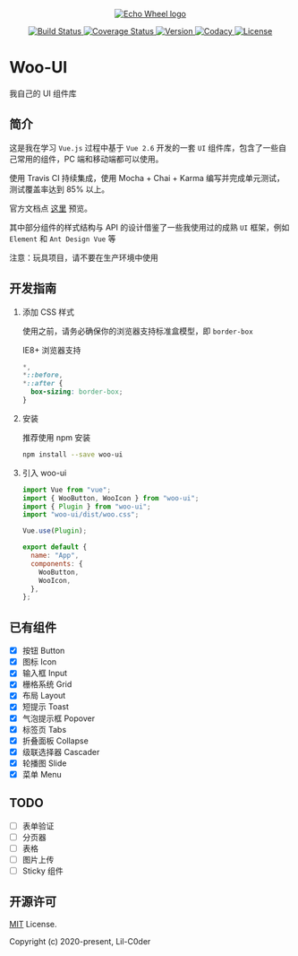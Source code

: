 <p align="center">
  <a href="https://github.com/Lil-C0der/Woo-UI" target="_blank" rel="noopener noreferrer">
    <img  src="https://s1.ax1x.com/2020/05/29/tuoTM9.png" alt="Echo Wheel logo">
  </a>
</p>

<p align="center">
  <a href="https://travis-ci.org/github/Lil-C0der/Woo-UI" target="_blank">
    <img src="https://travis-ci.org/Lil-C0der/Woo-UI.svg?branch=master" alt="Build Status">
  </a>
  <a href='https://coveralls.io/github/Lil-C0der/Woo-UI?branch=master' target='_blank'>
    <img src='https://coveralls.io/repos/github/Lil-C0der/Woo-UI/badge.svg?branch=master' alt='Coverage Status' />
 </a>
  <a href="https://www.npmjs.com/package/woo-ui" target="_blank">
    <img src="https://img.shields.io/npm/v/woo-ui" alt="Version">
  </a>
  <a href="https://app.codacy.com/manual/Lil-C0der/Woo-UI?utm_source=github.com&utm_medium=referral&utm_content=Lil-C0der/Woo-UI&utm_campaign=Badge_Grade_Dashboard" target="_blank">
    <img src="https://api.codacy.com/project/badge/Grade/0bd27bc2315c4c54952ebda589d9f21b" alt="Codacy">
  </a>
  <a href="https://www.npmjs.com/package/woo-ui" target="_blank">
    <img src="https://img.shields.io/npm/l/woo-ui" alt="License">
  </a>
</p>

# Woo-UI

我自己的 UI 组件库

## 简介

这是我在学习 `Vue.js` 过程中基于 `Vue 2.6` 开发的一套 `UI` 组件库，包含了一些自己常用的组件，PC 端和移动端都可以使用。

使用 Travis CI 持续集成，使用 Mocha + Chai + Karma 编写并完成单元测试，测试覆盖率达到 85% 以上。

官方文档点 [这里](https://lil-c0der.github.io/Woo-UI/) 预览。

其中部分组件的样式结构与 API 的设计借鉴了一些我使用过的成熟 `UI` 框架，例如 `Element` 和 `Ant Design Vue` 等

注意：玩具项目，请不要在生产环境中使用

## 开发指南

1. 添加 CSS 样式

   使用之前，请务必确保你的浏览器支持标准盒模型，即 `border-box`

   IE8+ 浏览器支持

   ```css
   *,
   *::before,
   *::after {
     box-sizing: border-box;
   }
   ```

2. 安装

   推荐使用 npm 安装

   ```sh
   npm install --save woo-ui
   ```

3. 引入 woo-ui

   ```js
   import Vue from "vue";
   import { WooButton, WooIcon } from "woo-ui";
   import { Plugin } from "woo-ui";
   import "woo-ui/dist/woo.css";

   Vue.use(Plugin);

   export default {
     name: "App",
     components: {
       WooButton,
       WooIcon,
     },
   };
   ```

## 已有组件

- [x] 按钮 Button
- [x] 图标 Icon
- [x] 输入框 Input
- [x] 栅格系统 Grid
- [x] 布局 Layout
- [x] 短提示 Toast
- [x] 气泡提示框 Popover
- [x] 标签页 Tabs
- [x] 折叠面板 Collapse
- [x] 级联选择器 Cascader
- [x] 轮播图 Slide
- [x] 菜单 Menu

## TODO

- [ ] 表单验证
- [ ] 分页器
- [ ] 表格
- [ ] 图片上传
- [ ] Sticky 组件

## 开源许可

[MIT](http://opensource.org/licenses/MIT) License.

Copyright (c) 2020-present, Lil-C0der
